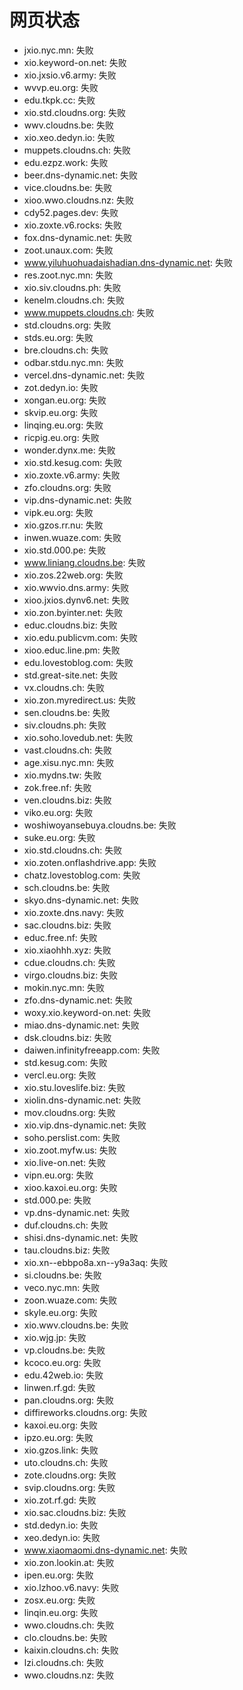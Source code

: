 # 网页状态
- jxio.nyc.mn: 失败
- xio.keyword-on.net: 失败
- xio.jxsio.v6.army: 失败
- wvvp.eu.org: 失败
- edu.tkpk.cc: 失败
- xio.std.cloudns.org: 失败
- wwv.cloudns.be: 失败
- xio.xeo.dedyn.io: 失败
- muppets.cloudns.ch: 失败
- edu.ezpz.work: 失败
- beer.dns-dynamic.net: 失败
- vice.cloudns.be: 失败
- xioo.wwo.cloudns.nz: 失败
- cdy52.pages.dev: 失败
- xio.zoxte.v6.rocks: 失败
- fox.dns-dynamic.net: 失败
- zoot.unaux.com: 失败
- www.yiluhuohuadaishadian.dns-dynamic.net: 失败
- res.zoot.nyc.mn: 失败
- xio.siv.cloudns.ph: 失败
- kenelm.cloudns.ch: 失败
- www.muppets.cloudns.ch: 失败
- std.cloudns.org: 失败
- stds.eu.org: 失败
- bre.cloudns.ch: 失败
- odbar.stdu.nyc.mn: 失败
- vercel.dns-dynamic.net: 失败
- zot.dedyn.io: 失败
- xongan.eu.org: 失败
- skvip.eu.org: 失败
- linqing.eu.org: 失败
- ricpig.eu.org: 失败
- wonder.dynx.me: 失败
- xio.std.kesug.com: 失败
- xio.zoxte.v6.army: 失败
- zfo.cloudns.org: 失败
- vip.dns-dynamic.net: 失败
- vipk.eu.org: 失败
- xio.gzos.rr.nu: 失败
- inwen.wuaze.com: 失败
- xio.std.000.pe: 失败
- www.liniang.cloudns.be: 失败
- xio.zos.22web.org: 失败
- xio.wwvio.dns.army: 失败
- xioo.jxios.dynv6.net: 失败
- xio.zon.byinter.net: 失败
- educ.cloudns.biz: 失败
- xio.edu.publicvm.com: 失败
- xioo.educ.line.pm: 失败
- edu.lovestoblog.com: 失败
- std.great-site.net: 失败
- vx.cloudns.ch: 失败
- xio.zon.myredirect.us: 失败
- sen.cloudns.be: 失败
- siv.cloudns.ph: 失败
- xio.soho.lovedub.net: 失败
- vast.cloudns.ch: 失败
- age.xisu.nyc.mn: 失败
- xio.mydns.tw: 失败
- zok.free.nf: 失败
- ven.cloudns.biz: 失败
- viko.eu.org: 失败
- woshiwoyansebuya.cloudns.be: 失败
- suke.eu.org: 失败
- xio.std.cloudns.ch: 失败
- xio.zoten.onflashdrive.app: 失败
- chatz.lovestoblog.com: 失败
- sch.cloudns.be: 失败
- skyo.dns-dynamic.net: 失败
- xio.zoxte.dns.navy: 失败
- sac.cloudns.biz: 失败
- educ.free.nf: 失败
- xio.xiaohhh.xyz: 失败
- cdue.cloudns.ch: 失败
- virgo.cloudns.biz: 失败
- mokin.nyc.mn: 失败
- zfo.dns-dynamic.net: 失败
- woxy.xio.keyword-on.net: 失败
- miao.dns-dynamic.net: 失败
- dsk.cloudns.biz: 失败
- daiwen.infinityfreeapp.com: 失败
- std.kesug.com: 失败
- vercl.eu.org: 失败
- xio.stu.loveslife.biz: 失败
- xiolin.dns-dynamic.net: 失败
- mov.cloudns.org: 失败
- xio.vip.dns-dynamic.net: 失败
- soho.perslist.com: 失败
- xio.zoot.myfw.us: 失败
- xio.live-on.net: 失败
- vipn.eu.org: 失败
- xioo.kaxoi.eu.org: 失败
- std.000.pe: 失败
- vp.dns-dynamic.net: 失败
- duf.cloudns.ch: 失败
- shisi.dns-dynamic.net: 失败
- tau.cloudns.biz: 失败
- xio.xn--ebbpo8a.xn--y9a3aq: 失败
- si.cloudns.be: 失败
- veco.nyc.mn: 失败
- zoon.wuaze.com: 失败
- skyle.eu.org: 失败
- xio.wwv.cloudns.be: 失败
- xio.wjg.jp: 失败
- vp.cloudns.be: 失败
- kcoco.eu.org: 失败
- edu.42web.io: 失败
- linwen.rf.gd: 失败
- pan.cloudns.org: 失败
- diffireworks.cloudns.org: 失败
- kaxoi.eu.org: 失败
- ipzo.eu.org: 失败
- xio.gzos.link: 失败
- uto.cloudns.ch: 失败
- zote.cloudns.org: 失败
- svip.cloudns.org: 失败
- xio.zot.rf.gd: 失败
- xio.sac.cloudns.biz: 失败
- std.dedyn.io: 失败
- xeo.dedyn.io: 失败
- www.xiaomaomi.dns-dynamic.net: 失败
- xio.zon.lookin.at: 失败
- ipen.eu.org: 失败
- xio.lzhoo.v6.navy: 失败
- zosx.eu.org: 失败
- linqin.eu.org: 失败
- wwo.cloudns.ch: 失败
- clo.cloudns.be: 失败
- kaixin.cloudns.ch: 失败
- lzi.cloudns.ch: 失败
- wwo.cloudns.nz: 失败
